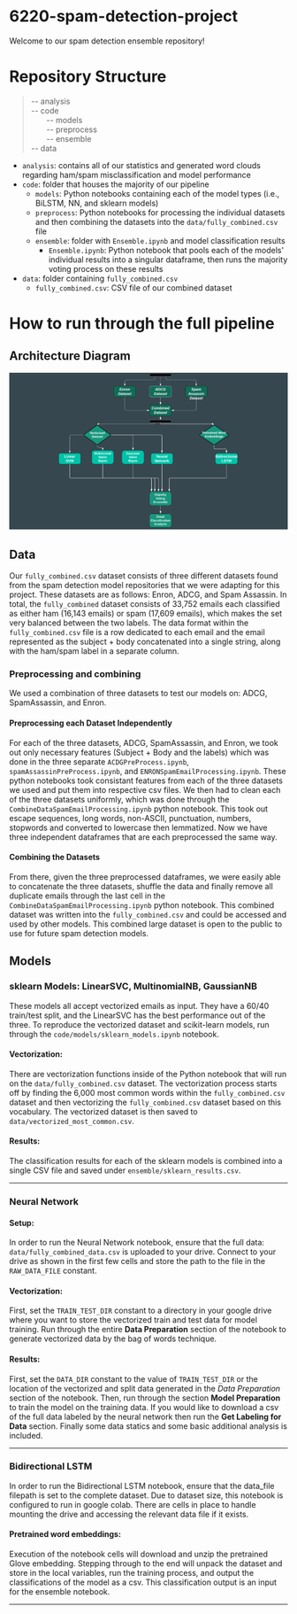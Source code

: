 # 6220-spam-detection-project
Welcome to our spam detection ensemble repository! 

# Repository Structure

> -- analysis<br>
> -- code<br>
>&nbsp;&nbsp;&nbsp;&nbsp;&nbsp;&nbsp; -- models<br>
>&nbsp;&nbsp;&nbsp;&nbsp;&nbsp;&nbsp; -- preprocess<br>
>&nbsp;&nbsp;&nbsp;&nbsp;&nbsp;&nbsp; -- ensemble<br>
> -- data<br>

- `analysis`: contains all of our statistics and generated word clouds regarding ham/spam misclassification and model performance
- `code`: folder that houses the majority of our pipeline
  - `models`: Python notebooks containing each of the model types (i.e., BiLSTM, NN, and sklearn models)
  - `preprocess`: Python notebooks for processing the individual datasets and then combining the datasets into the `data/fully_combined.csv` file
  - `ensemble`: folder with `Ensemble.ipynb` and model classification results
    - `Ensemble.ipynb`: Python notebook that pools each of the models' individual results into a singular dataframe, then runs the majority voting process on these results
- `data`: folder containing `fully_combined.csv`
  - `fully_combined.csv`: CSV file of our combined dataset

# How to run through the full pipeline

  ## Architecture Diagram
  ![Architecture Diagram](architecture.png)

  ## Data
  Our `fully_combined.csv` dataset consists of three different datasets found from the spam detection model repositories that we were adapting for this project. These datasets are as follows: Enron, ADCG, and Spam Assassin. In total, the `fully_combined` dataset consists of 33,752 emails each classified as either ham (16,143 emails) or spam (17,609 emails), which makes the set very balanced between the two labels. The data format within the `fully_combined.csv` file is a row dedicated to each email and the email represented as the subject + body concatenated into a single string, along with the ham/spam label in a separate column. 

 ### Preprocessing and combining
  We used a combination of three datasets to test our models on: ADCG, SpamAssassin, and Enron.
  
  #### Preprocessing each Dataset Independently
  For each of the three datasets, ADCG, SpamAssassin, and Enron, we took out only necessary features (Subject + Body and the labels) which was done in the three separate `ACDGPreProcess.ipynb`, `spamAssassinPreProcess.ipynb`, and `ENRONSpamEmailProcessing.ipynb`. These python notebooks took consistant features from each of the three datasets we used and put them into respective csv files.
  We then had to clean each of the three datasets uniformly, which was done through the `CombineDataSpamEmailProcessing.ipynb` python notebook. This took out escape sequences, long words, non-ASCII, punctuation, numbers, stopwords and converted to lowercase then lemmatized. Now we have three independent dataframes that are each preprocessed the same way.
  
  #### Combining the Datasets
  From there, given the three preprocessed dataframes, we were easily able to concatenate the three datasets, shuffle the data and finally remove all duplicate emails through the last cell in the `CombineDataSpamEmailProcessing.ipynb` python notebook. This combined dataset was written into the `fully_combined.csv` and could be accessed and used by other models. This combined large dataset is open to the public to use for future spam detection models.
  
  ## Models

  ### sklearn Models: LinearSVC, MultinomialNB, GaussianNB
  These models all accept vectorized emails as input. They have a 60/40 train/test split, and the LinearSVC has the best performance out of the three. To reproduce the vectorized dataset and scikit-learn models, run through the `code/models/sklearn_models.ipynb` notebook. 
  #### Vectorization:
  There are vectorization functions inside of the Python notebook that will run on the `data/fully_combined.csv` dataset. The vectorization process starts off by finding the 6,000 most common words within the `fully_combined.csv` dataset and then vectorizing the `fully_combined.csv` dataset based on this vocabulary. The vectorized dataset is then saved to `data/vectorized_most_common.csv`. 
  #### Results:
  The classification results for each of the sklearn models is combined into a single CSV file and saved under `ensemble/sklearn_results.csv`.
  
  ---

  ### Neural Network
  #### Setup: 
  In order to run the Neural Network notebook, ensure that the full data: `data/fully_combined_data.csv` is uploaded to your drive. Connect to your drive as shown in the first few cells and store the path to the file in the `RAW_DATA_FILE` constant. 
  
  #### Vectorization:
  First, set the `TRAIN_TEST_DIR` constant to a directory in your google drive where you want to store the vectorized train and test data for model training.
  Run through the entire **Data Preparation** section of the notebook to generate vectorized data by the bag of words technique.
  
  #### Results:
  First, set the `DATA_DIR` constant to the value of `TRAIN_TEST_DIR` or the location of the vectorized and split data generated in the _Data Preparation_ section of the notebook.
  Then, run through the section **Model Preparation** to train the model on the training data. If you would like to download a csv of the full data labeled by the neural network then run the **Get Labeling for Data** section. Finally some data statics and some basic additional analysis is included.
  
  ---

  ### Bidirectional LSTM
  In order to run the Bidirectional LSTM notebook, ensure that the data_file filepath is set to the complete dataset. 
  Due to dataset size, this notebook is configured to run in google colab. There are cells in place to handle mounting the drive and accessing the relevant data file if it exists.

  #### Pretrained word embeddings:
  Execution of the notebook cells will download and unzip the pretrained Glove embedding. 
  Stepping through to the end will unpack the dataset and store in the local variables, run the training process, and output the classifications of the model as a csv. 
  This classification output is an input for the ensemble notebook.
  
  ---
